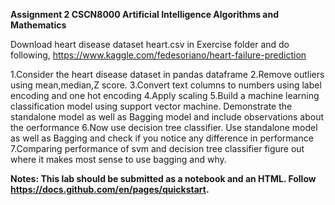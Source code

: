 **Assignment 2 CSCN8000 Artificial Intelligence Algorithms and Mathematics**

Download heart disease dataset heart.csv in Exercise folder and do following,  https://www.kaggle.com/fedesoriano/heart-failure-prediction

1.Consider the heart disease dataset in pandas dataframe
2.Remove outliers using mean,median,Z score. 
3.Convert text columns to numbers using label encoding and one hot encoding
4.Apply scaling
5.Build a machine learning classification model using support vector machine. 
  Demonstrate the standalone model as well as Bagging model and include observations about the oerformance
6.Now use decision tree classifier. Use standalone model as well as Bagging and check if you notice any difference in performance
7.Comparing performance of svm and decision tree classifier figure out where it makes most sense to use bagging and why. 
  
**Notes: This lab should be submitted as a notebook and an HTML. Follow https://docs.github.com/en/pages/quickstart.**
         
